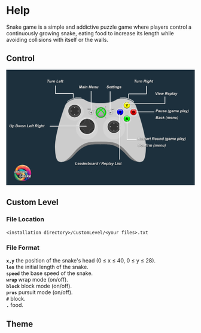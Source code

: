 # Help
Snake game is a simple and addictive puzzle game where players control a continuously growing snake, eating food to increase its length while avoiding collisions with itself or the walls.

## Control
![help_control.png](help_control.png)

## Custom Level
### File Location
`<installation directory>/CustomLevel/<your files>.txt`
### File Format
**`x,y`** the position of the snake's head (0 ≤ x ≤ 40, 0 ≤ y ≤ 28).  
**`len`** the initial length of the snake.  
**`speed`** the base speed of the snake.  
**`wrap`** wrap mode (on/off).  
**`block`** block mode (on/off).  
**`prus`** pursuit mode (on/off).  
**`#`** block.  
**`.`** food.  
## Theme
